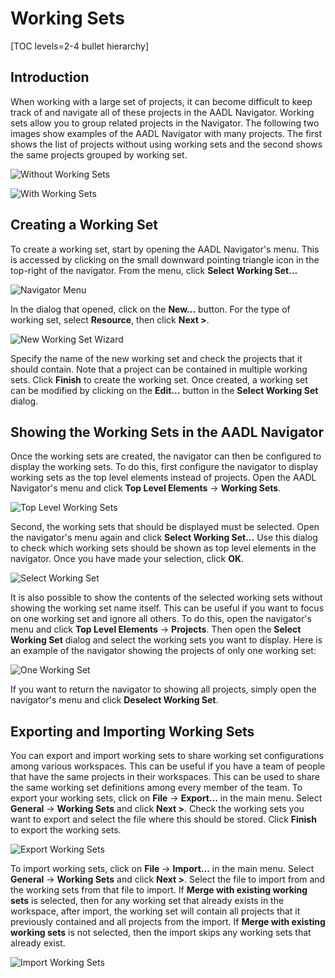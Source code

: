 <!--
Copyright (c) 2004-2022 Carnegie Mellon University and others. (see Contributors file). 
All Rights Reserved.

NO WARRANTY. ALL MATERIAL IS FURNISHED ON AN "AS-IS" BASIS. CARNEGIE MELLON UNIVERSITY MAKES NO WARRANTIES OF ANY
KIND, EITHER EXPRESSED OR IMPLIED, AS TO ANY MATTER INCLUDING, BUT NOT LIMITED TO, WARRANTY OF FITNESS FOR PURPOSE
OR MERCHANTABILITY, EXCLUSIVITY, OR RESULTS OBTAINED FROM USE OF THE MATERIAL. CARNEGIE MELLON UNIVERSITY DOES NOT
MAKE ANY WARRANTY OF ANY KIND WITH RESPECT TO FREEDOM FROM PATENT, TRADEMARK, OR COPYRIGHT INFRINGEMENT.

This program and the accompanying materials are made available under the terms of the Eclipse Public License 2.0
which is available at https://www.eclipse.org/legal/epl-2.0/
SPDX-License-Identifier: EPL-2.0

Created, in part, with funding and support from the United States Government. (see Acknowledgments file).

This program includes and/or can make use of certain third party source code, object code, documentation and other
files ("Third Party Software"). The Third Party Software that is used by this program is dependent upon your system
configuration. By using this program, You agree to comply with any and all relevant Third Party Software terms and
conditions contained in any such Third Party Software or separate license file distributed with such Third Party
Software. The parties who own the Third Party Software ("Third Party Licensors") are intended third party benefici-
aries to this license with respect to the terms applicable to their Third Party Software. Third Party Software li-
censes only apply to the Third Party Software and not any other portion of this program or this program as a whole.
-->
# Working Sets

[TOC levels=2-4 bullet hierarchy]

## Introduction

When working with a large set of projects, it can become difficult to keep track of and navigate all of these projects
in the AADL Navigator. Working sets allow you to group related projects in the Navigator. The following two images show
examples of the AADL Navigator with many projects. The first shows the list of projects without using working sets and
the second shows the same projects grouped by working set.

![Without Working Sets](images/workingSets/WithoutWorkingSets.png)

![With Working Sets](images/workingSets/WithWorkingSets.png)

## Creating a Working Set

To create a working set, start by opening the AADL Navigator's menu. This is accessed by clicking on the small downward
pointing triangle icon in the top-right of the navigator. From the menu, click **Select Working Set...**

![Navigator Menu](images/workingSets/NavigatorMenu.png)

In the dialog that opened, click on the **New...** button. For the type of working set, select **Resource**, then click
**Next >**.

![New Working Set Wizard](images/workingSets/NewWorkingSetWizard.png)

Specify the name of the new working set and check the projects that it should contain. Note that a project can be
contained in multiple working sets. Click **Finish** to create the working set. Once created, a working set can be
modified by clicking on the **Edit...** button in the **Select Working Set** dialog.

## Showing the Working Sets in the AADL Navigator

Once the working sets are created, the navigator can then be configured to display the working sets. To do this, first
configure the navigator to display working sets as the top level elements instead of projects. Open the AADL
Navigator's menu and click **Top Level Elements** -> **Working Sets**.

![Top Level Working Sets](images/workingSets/TopLevelWorkingSets.png)

Second, the working sets that should be displayed must be selected. Open the navigator's menu again and click
**Select Working Set...** Use this dialog to check which working sets should be shown as top level elements in the
navigator. Once you have made your selection, click **OK**.

![Select Working Set](images/workingSets/SelectWorkingSet.png)

It is also possible to show the contents of the selected working sets without showing the working set name itself. This
can be useful if you want to focus on one working set and ignore all others. To do this, open the navigator's menu and
click **Top Level Elements** -> **Projects**. Then open the **Select Working Set** dialog and select the working sets
you want to display. Here is an example of the navigator showing the projects of only one working set:

![One Working Set](images/workingSets/OneWorkingSet.png)

If you want to return the navigator to showing all projects, simply open the navigator's menu and click
**Deselect Working Set**.

## Exporting and Importing Working Sets

You can export and import working sets to share working set configurations among various workspaces. This can be useful
if you have a team of people that have the same projects in their workspaces. This can be used to share the same
working set definitions among every member of the team. To export your working sets, click on **File** -> **Export...**
in the main menu. Select **General** -> **Working Sets** and click **Next >**. Check the working sets you want to
export and select the file where this should be stored. Click **Finish** to export the working sets.

![Export Working Sets](images/workingSets/ExportWorkingSets.png)

To import working sets, click on **File** -> **Import...** in the main menu. Select **General** -> **Working Sets** and
click **Next >**. Select the file to import from and the working sets from that file to import. If
**Merge with existing working sets** is selected, then for any working set that already exists in the workspace, after
import, the working set will contain all projects that it previously contained and all projects from the import. If
**Merge with existing working sets** is not selected, then the import skips any working sets that already exist.

![Import Working Sets](images/workingSets/ImportWorkingSets.png)